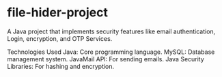 # file-hider-project
A Java project that implements security features like email authentication, Login, encryption, and OTP Services.

Technologies Used
Java: Core programming language.
MySQL: Database management system.
JavaMail API: For sending emails.
Java Security Libraries: For hashing and encryption.
